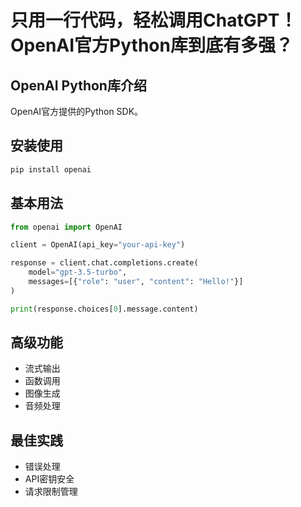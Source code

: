# 只用一行代码，轻松调用ChatGPT！OpenAI官方Python库到底有多强？

## OpenAI Python库介绍
OpenAI官方提供的Python SDK。

## 安装使用
```bash
pip install openai
```

## 基本用法
```python
from openai import OpenAI

client = OpenAI(api_key="your-api-key")

response = client.chat.completions.create(
    model="gpt-3.5-turbo",
    messages=[{"role": "user", "content": "Hello!"}]
)

print(response.choices[0].message.content)
```

## 高级功能
- 流式输出
- 函数调用
- 图像生成
- 音频处理

## 最佳实践
- 错误处理
- API密钥安全
- 请求限制管理
